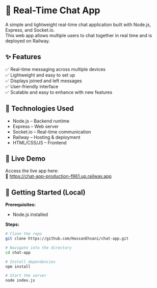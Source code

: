 # 💬 Real-Time Chat App

A simple and lightweight real-time chat application built with Node.js, Express, and Socket.io.  
This web app allows multiple users to chat together in real time and is deployed on Railway.

## ✨ Features
✅ Real-time messaging across multiple devices  
✅ Lightweight and easy to set up  
✅ Displays joined and left messages  
✅ User-friendly interface  
✅ Scalable and easy to enhance with new features  

## 🧰 Technologies Used
- Node.js – Backend runtime
- Express – Web server
- Socket.io – Real-time communication
- Railway – Hosting & deployment
- HTML/CSS/JS – Frontend

## 🚀 Live Demo  
Access the live app here:  
🔗 https://chat-app-production-f961.up.railway.app

## 📂 Getting Started (Local)

**Prerequisites:**  
- Node.js installed

**Steps:**
```bash
# Clone the repo
git clone https://github.com/HassanEhsani/chat-app.git

# Navigate into the directory
cd chat-app

# Install dependencies
npm install

# Start the server
node index.js
